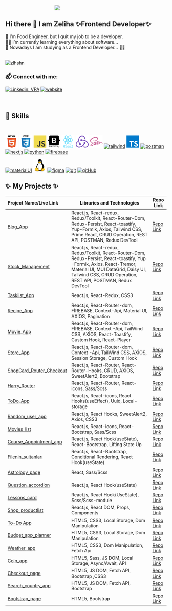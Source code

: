 
<img src="https://media.giphy.com/media/L1R1tvI9svkIWwpVYr/giphy.gif" align="right" width="350"></br>

## Hi there 👋 I am Zeliha   ✨Frontend Developer✨

🎈 I’m Food Engineer, but I quit my job to be a developer.<br>
👩‍💻 I’m currently learning everything about software...<br>
🚀 Nowadays I am studying as a Frontend Developer... 👩‍💻<br><br>


 <p align="left"> <img src="https://komarev.com/ghpvc/?username=zlhshn&label=Profile%20views&color=0e75b6&style=for-the-badge" alt="zlhshn" /> </p>



### 📬 Connect with me:
 
[![Linkedin: VPA](https://img.shields.io/badge/linkedin-%230077B5.svg?&style=for-the-badge&logo=linkedin&logoColor=white)](https://www.linkedin.com/in/zeliha-sahin/)
[![website](https://img.shields.io/badge/gmail-f1f2f6.svg?&style=for-the-badge&logo=gmail&logoColor=red)](mailto:zsahin4401@gmail.com)

<br>

## 🚀 Skills
<br>
<p align="left"> 
<a href="https://www.w3.org/html/" target="_blank" rel="noreferrer"> <img src="https://raw.githubusercontent.com/devicons/devicon/master/icons/html5/html5-original-wordmark.svg" alt="html5" width="40" height="40"/></a> 
<a href="https://www.w3schools.com/css/" target="_blank" rel="noreferrer"> <img src="https://raw.githubusercontent.com/devicons/devicon/master/icons/css3/css3-original-wordmark.svg" alt="css3" width="40" height="40"/></a>  
<a href="https://developer.mozilla.org/en-US/docs/Web/JavaScript" target="_blank" rel="noreferrer"> <img src="https://raw.githubusercontent.com/devicons/devicon/master/icons/javascript/javascript-original.svg" alt="javascript" width="40" height="40"/></a> 
<a href="https://getbootstrap.com" target="_blank" rel="noreferrer"> <img src="https://raw.githubusercontent.com/devicons/devicon/master/icons/bootstrap/bootstrap-plain-wordmark.svg" alt="bootstrap" width="40" height="40"/></a> 
<a href="https://reactjs.org/" target="_blank" rel="noreferrer"> <img src="https://raw.githubusercontent.com/devicons/devicon/master/icons/react/react-original-wordmark.svg" alt="react" width="40" height="40"/></a>
<a href="https://redux.js.org" target="_blank" rel="noreferrer"> <img src="https://raw.githubusercontent.com/devicons/devicon/master/icons/redux/redux-original.svg" alt="redux" width="40" height="40"/></a> 
<a href="https://sass-lang.com" target="_blank" rel="noreferrer"> <img src="https://raw.githubusercontent.com/devicons/devicon/master/icons/sass/sass-original.svg" alt="sass" width="40" height="40"/></a> <a href="https://tailwindcss.com/" target="_blank" rel="noreferrer"> <img src="https://www.vectorlogo.zone/logos/tailwindcss/tailwindcss-icon.svg" alt="tailwind" width="40" height="40"/></a> 
<a href="https://www.typescriptlang.org/" target="_blank" rel="noreferrer"> <img src="https://raw.githubusercontent.com/devicons/devicon/master/icons/typescript/typescript-original.svg" alt="typescript" width="40" height="40"/></a>
<a href="https://postman.com" target="_blank" rel="noreferrer"> <img src="https://www.vectorlogo.zone/logos/getpostman/getpostman-icon.svg" alt="postman" width="40" height="40"/></a>
<a href="https://nextjs.org/" target="_blank" rel="noreferrer"> <img src="https://cdn.worldvectorlogo.com/logos/nextjs-2.svg" alt="nextjs" width="40" height="40"/></a>
<a href="#" target="_blank"> <img src="https://www.python.org/static/img/python-logo.png" alt="python" width="100"height="40" /></a>  
<a href="#" target="_blank"> <img src="https://user-images.githubusercontent.com/25181517/189716855-2c69ca7a-5149-4647-936d-780610911353.png" alt="firebase" height="40"/></a> 
</p>

<a href="https://mui.com/" target="_blank"> <img src="https://user-images.githubusercontent.com/25181517/190887639-d0ba4ec9-ddbe-45dd-bea1-4db83846503e.png" alt="materialUI" height="40"/></a> 
<a href="https://www.linux.org/" target="_blank" rel="noreferrer"> <img src="https://raw.githubusercontent.com/devicons/devicon/master/icons/linux/linux-original.svg" alt="linux" width="40" height="40"/></a>
<a href="https://www.figma.com/" target="_blank" rel="noreferrer"> <img src="https://www.vectorlogo.zone/logos/figma/figma-icon.svg" alt="figma" width="40" height="40"/></a>
<a href="https://git-scm.com/" target="_blank" rel="noreferrer"> <img src="https://www.vectorlogo.zone/logos/git-scm/git-scm-icon.svg" alt="git" width="40" height="40"/></a>
<a href="#" target="_blank"> <img src="https://www.svgrepo.com/show/349375/github.svg" alt="gitHub" height="40"/></a> 


## ✨ My Projects ✨

  Project Name/Live Link       |Libraries and Technologies     |Repo Link       
:-------------------------|-------------------------|-----------------------------
[Blog_App](https://blog-app-zlhshn.vercel.app/) | React.js, React-redux, Redux/Toolkit, React-Router-Dom, Redux-Persist, React-toastify, Yup-Formik, Axios, Tailwind CSS, Prime React, CRUD Operation, REST API, POSTMAN, Redux DevTool | [Repo Link](https://github.com/zlhshn/blog_app)
[Stock_Management](https://stock-app-zlhshn.vercel.app/) | React.js, React-redux, Redux/Toolkit, React-Router-Dom, Redux-Persist, React-toastify, Yup -Formik, Axios, React-Tremor, Material UI, MUI DataGrid, Daisy UI, Tailwind CSS, CRUD Operation, REST API, POSTMAN, Redux DevTool | [Repo Link](https://github.com/zlhshn/stock_app)
[Tasklist_App](https://to-do-redux-zlh.vercel.app/) |React.js, React-Redux, CSS3  | [Repo Link](https://github.com/zlhshn/toDo_redux)
[Recipe_App](https://recipe-app-zlh.vercel.app/) | React.js, React-Router-dom, FİREBASE, Context-Api, Material UI, AXİOS, Pagination  |   [Repo Link](https://github.com/zlhshn/recipe_App/blob/main/)
[Movie_App](https://movie-app-zlh.vercel.app/) | React.js, React-Router-dom, FİREBASE, Context -Api, TailWind CSS, AXİOS, React-Toastify, Custom Hook, React-Player |   [Repo Link](https://github.com/zlhshn/movie_app/tree/main)
[Store_App](https://store-app-zlh.vercel.app/) | React.js, React-Router-dom, Context -Api, TailWind CSS, AXİOS, Session Storage, Custom Hook | [Repo Link](https://github.com/zlhshn/store_App)
[ShopCard_Router_Checkout](https://shopping-card-router-zlh.vercel.app/) |React.js, React-Router, React-Router-Hooks, CRUD, AXİOS, SweetAlert2, Bootstrap  | [Repo Link](https://github.com/zlhshn/shopping-card-router/blob/main/)
[Harry_Router](https://harry-router.vercel.app/) |React.js, React-Router, React-icons, Sass/Scss   | [Repo Link](https://github.com/zlhshn/harry_router)
[ToDo_App](https://to-do-react-jet-zlh.vercel.app/) | React.js, React-icons, React Hooks(useEffect), Uuid,  Local-storage | [Repo Link](https://github.com/zlhshn/toDo_react)
[Random_user_app](https://user-rndm-app-zlh.vercel.app/) |React.js, React Hooks, SweetAlert2, Axios, CSS3  | [Repo Link](https://github.com/zlhshn/user_rndm_app)
[Movies_list](https://movies-list-zlh.vercel.app/) |React.js, React-icons, React-Bootstrap, Sass/Scss  | [Repo Link](https://github.com/zlhshn/movies_list/tree/main)
[Course_Appointment_app](https://course-appointment-app.vercel.app/) |React.js, React Hook(useState), React-Bootstrap, Lifting State Up  | [Repo Link](https://github.com/zlhshn/course_appointment_app/tree/main)
[Filenin_sultanları](https://volleyball-react-zlh.vercel.app/) |  React.js, React-Bootstrap, Conditional Rendering, React Hook(useState)    | [Repo Link](https://github.com/zlhshn/volleyball-react)
[Astrology_page](https://astrology-rct.vercel.app) | React, Sass/Scss     | [Repo Link](https://github.com/zlhshn/astrology_react)
[Question_accordion ](https://question-acordion-zlh.vercel.app/) |  React.js, React Hook(useState)    | [Repo Link](https://github.com/zlhshn/question_acordion)
[Lessons_card](https://lessonscard-react-zlhshns-projects.vercel.app/) | React.js, React Hook(UseState), Scss/Scss-module      | [Repo Link](https://github.com/zlhshn/lessonscard_react)
[Shop_productlist](https://shop-productlist.vercel.app/) |  React.js, React DOM, Props, Components     | [Repo Link](https://github.com/zlhshn/shop_productlist)
[To-Do App ](https://shop-productlist.vercel.app/) | HTML5, CSS3, Local Storage, Dom Manipulation     | [Repo Link](https://github.com/zlhshn/todo_App)
[Budget_app_planner](https://zlhshn.github.io/budget_app_planner/) |  HTML5, CSS3, Local Storage, Dom Manipulation     | [Repo Link](https://github.com/zlhshn/budget_app_planner)
[Weather_app](https://zlhshn.github.io/weather_app/) | HTML5, CSS3, Dom Manipulation, Fetch Apı    | [Repo Link](https://github.com/zlhshn/weather_app)
[Coin_app](https://zlhshn.github.io/crypto_coin/)  | HTML5, Sass, JS DOM, Local Storage, Async/Await, API    | [Repo Link](https://github.com/zlhshn/crypto_coin)
[Checkout_page](https://zlhshn.github.io/checkout_page/) |  HTML5, JS DOM, Fetch API, Bootstrap ,CSS3   | [Repo Link](https://github.com/zlhshn/checkout_page)
[Search_country_app](https://zlhshn.github.io/search_country/)  | HTML5, JS DOM, Fetch API, Bootstrap     | [Repo Link](https://github.com/zlhshn/search_country)
[Bootstrap_page](https://zlhshn.github.io/bootstrap_wp2/)|HTML5, Bootstrap |[Repo Link](https://github.com/zlhshn/bootstrap_wp2/tree/main) 







